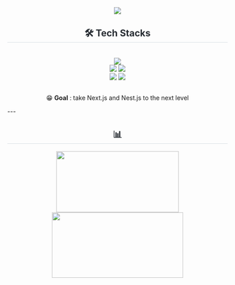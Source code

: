 <div align= "center">
    <img src="https://capsule-render.vercel.app/api?type=waving&color=579d39&height=240&text=2DC&animation=scaleIn&fontColor=0e443b&fontSize=70" />
    </div>
    <div align= "center">
    <h2 style="border-bottom: 1px solid #d8dee4; color: #282d33;"> 🛠️ Tech Stacks </h2> <br> 
    <div style="margin: 0 auto; text-align: center;" align= "center">
          <img src="https://img.shields.io/badge/javascript-%23323330.svg?style=for-the-badge&logo=javascript&logoColor=%23F7DF1E"><br/>
          <img src="https://img.shields.io/badge/Next-black?style=for-the-badge&logo=next.js&logoColor=white"/>
          <img src="https://img.shields.io/badge/React-61DAFB?style=flat-square&logo=React&logoColor=white">
          <br/>
         <img src="https://img.shields.io/badge/nestjs-%23E0234E.svg?style=for-the-badge&logo=nestjs&logoColor=white">
        <img src="https://img.shields.io/badge/Node.js-339933?style=flat-square&logo=Node.js&logoColor=white">
    </div>
</div>




##

<div style="margin: 0 auto; text-align: center;" align= "center"> 
    
😁 **Goal** : take Next.js and Nest.js to the next level
  
</div>
---


<div align= "center">
    <h2 style="border-bottom: 1px solid #d8dee4; color: #282d33;"> 📊 </h2> 
    <div align= "center">
    <img src="https://mazassumnida.wtf/api/v2/generate_badge?boj=kkts9308" width="280" height="140"/>
    <img src="https://github-readme-stats.vercel.app/api/top-langs/?username=2duckchun&layout=compact&bg_color=180,000000,&title_color=000000&text_color=000000"  width="300" height="150"/>
    </div> 
</div>

<!-- [![Solved.ac Profile](http://mazassumnida.wtf/api/v2/generate_badge?boj=kkts9308)](https://solved.ac/kkts9308/) -->
    
